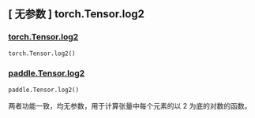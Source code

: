 ## [ 无参数 ] torch.Tensor.log2

### [torch.Tensor.log2](https://pytorch.org/docs/stable/generated/torch.Tensor.log2.html#torch.Tensor.log2)

```python
torch.Tensor.log2()
```

### [paddle.Tensor.log2](https://www.paddlepaddle.org.cn/documentation/docs/zh/develop/api/paddle/Tensor_cn.html#log2-name-none)

```python
paddle.Tensor.log2()
```

两者功能一致，均无参数，用于计算张量中每个元素的以 2 为底的对数的函数。
